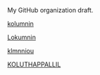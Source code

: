 My GitHub organization draft.

[kolumnin](https://github.com/kolumnin)

[Lokumnin](https://github.com/lokumnin)

[klmnniou](https://github.com/klmnniou)

[KOLUTHAPPALLIL](http://klmnniou.github.io/KOLUTHAPPALLIL/)

